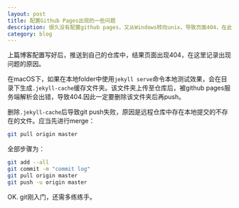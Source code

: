 ```yaml
---
layout: post
title: 配置Github Pages出现的一些问题
description: 很久没有配置github pages，又从Windows转向unix，导致页面404，在此记录解决方案
category: blog
---
```


上篇博客配置写好后，推送到自己的仓库中，结果页面出现404，在这里记录出现问题的原因。

在macOS下，如果在本地folder中使用`jekyll serve`命令本地测试效果，会在目录下生成`.jekyll-cache`缓存文件夹。该文件夹上传至仓库后，被github pages服务端解析会出错，导致404.因此一定要删除该文件夹后再push。

删除`.jekyll-cache`后导致git push失败，原因是远程仓库中存在本地提交的不存在的文件。应当先进行merge：
```bash
git pull origin master
```
全部步骤为：
```bash
git add --all
git commit -m "commit log"
git pull origin master
git push -u origin master
```
OK. git刚入门，还需多练练手。  